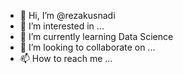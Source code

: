 - 👋 Hi, I’m @rezakusnadi
- 👀 I’m interested in ...
- 🌱 I’m currently learning Data Science
- 💞️ I’m looking to collaborate on ...
- 📫 How to reach me ...

<!---
rezakusnadi/rezakusnadi is a ✨ special ✨ repository because its `README.md` (this file) appears on your GitHub profile.
You can click the Preview link to take a look at your changes.
--->
